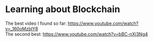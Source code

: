 # Learning about Blockchain

The best video I found so far: https://www.youtube.com/watch?v=_160oMzblY8 \
The second best: https://www.youtube.com/watch?v=bBC-nXj3Ng4
